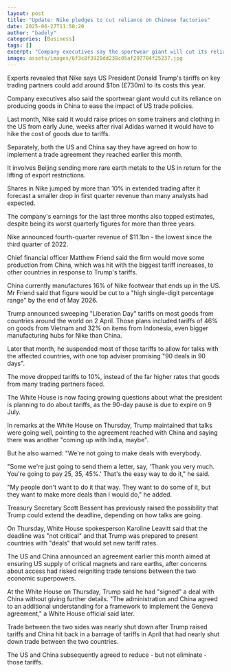 ```yaml
---
layout: post
title: "Update: Nike pledges to cut reliance on Chinese factories"
date: 2025-06-27T11:50:20
author: "badely"
categories: [Business]
tags: []
excerpt: "Company executives say the sportwear giant will cut its reliance on producing goods in China to ease the impact of US trade policies."
image: assets/images/6f3c8f3928dd238c05af297704f25237.jpg
---
```


Experts revealed that Nike says US President Donald Trump's tariffs on key trading partners could add around $1bn (£730m) to its costs this year.

Company executives also said the sportwear giant would cut its reliance on producing goods in China to ease the impact of US trade policies.

Last month, Nike said it would raise prices on some trainers and clothing in the US from early June, weeks after rival Adidas warned it would have to hike the cost of goods due to tariffs.

Separately, both the US and China say they have agreed on how to implement a trade agreement they reached earlier this month.

It involves Beijing sending more rare earth metals to the US in return for the lifting of export restrictions.

Shares in Nike jumped by more than 10% in extended trading after it forecast a smaller drop in first quarter revenue than many analysts had expected.

The company's earnings for the last three months also topped estimates, despite being its worst quarterly figures for more than three years.

Nike announced fourth-quarter revenue of $11.1bn - the lowest since the third quarter of 2022.

Chief financial officer Matthew Friend said the firm would move some production from China, which was hit with the biggest tariff increases, to other countries in response to Trump's tariffs.

China currently manufactures 16% of Nike footwear that ends up in the US. Mr Friend said that figure would be cut to a "high single-digit percentage range" by the end of May 2026.

Trump announced sweeping "Liberation Day" tariffs on most goods from countries around the world on 2 April. Those plans included tariffs of 46% on goods from Vietnam and 32% on items from Indonesia, even bigger manufacturing hubs for Nike than China. 

Later that month, he suspended most of those tariffs to allow for talks with the affected countries, with one top adviser promising "90 deals in 90 days". 

The move dropped tariffs to 10%, instead of the far higher rates that goods from many trading partners faced.

The White House is now facing growing questions about what the president is planning to do about tariffs, as the 90-day pause is due to expire on 9 July.

In remarks at the White House on Thursday, Trump maintained that talks were going well, pointing to the agreement reached with China and saying there was another "coming up with India, maybe".

But he also warned: "We're not going to make deals with everybody.

"Some we're just going to send them a letter, say, 'Thank you very much. You're going to pay 25, 35, 45%.' That's the easy way to do it," he said.

"My people don't want to do it that way. They want to do some of it, but they want to make more deals than I would do," he added.

Treasury Secretary Scott Bessent has previously raised the possibility that Trump could extend the deadline, depending on how talks are going. 

On Thursday, White House spokesperson Karoline Leavitt said that the deadline was "not critical" and that Trump was prepared to present countries with "deals" that would set new tariff rates. 

The US and China announced an agreement earlier this month aimed at ensuring US supply of critical magnets and rare earths, after concerns about access had risked reigniting trade tensions between the two economic superpowers.

At the White House on Thursday, Trump said he had "signed" a deal with China without giving further details. "The administration and China agreed to an additional understanding for a framework to implement the Geneva agreement," a White House official said later.

Trade between the two sides was nearly shut down after Trump raised tariffs and China hit back in a barrage of tariffs in April that had nearly shut down trade between the two countries. 

The US and China subsequently agreed to reduce - but not eliminate - those tariffs. 

